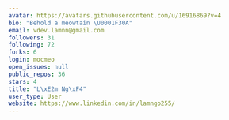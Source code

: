 ```yaml
---
avatar: https://avatars.githubusercontent.com/u/16916869?v=4
bio: "Behold a meowtain \U0001F30A"
email: vdev.lamnn@gmail.com
followers: 31
following: 72
forks: 6
login: mocmeo
open_issues: null
public_repos: 36
stars: 4
title: "L\xE2m Ng\xF4"
user_type: User
website: https://www.linkedin.com/in/lamngo255/
---
```

